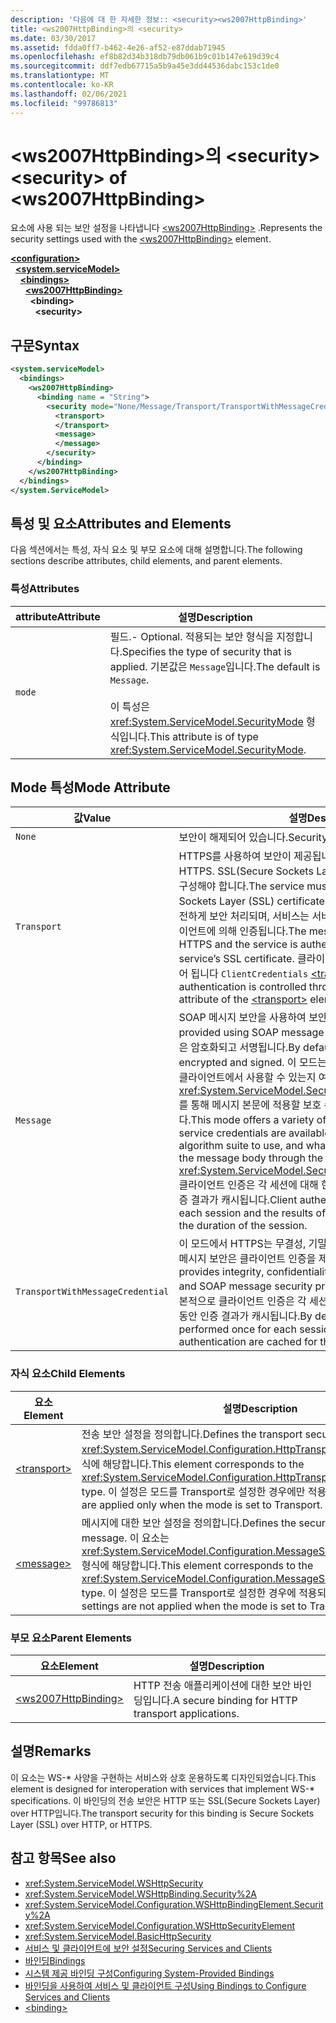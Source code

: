 ```yaml
---
description: '다음에 대 한 자세한 정보:: <security><ws2007HttpBinding>'
title: <ws2007HttpBinding>의 <security>
ms.date: 03/30/2017
ms.assetid: fdda0ff7-b462-4e26-af52-e87ddab71945
ms.openlocfilehash: ef8b82d34b318db79db061b9c01b147e619d39c4
ms.sourcegitcommit: ddf7edb67715a5b9a45e3dd44536dabc153c1de0
ms.translationtype: MT
ms.contentlocale: ko-KR
ms.lasthandoff: 02/06/2021
ms.locfileid: "99786813"
---
```

# <a name="security-of-ws2007httpbinding"></a><span data-ttu-id="f6091-103">\<ws2007HttpBinding>의 \<security></span><span class="sxs-lookup"><span data-stu-id="f6091-103">\<security> of \<ws2007HttpBinding></span></span>

<span data-ttu-id="f6091-104">요소에 사용 되는 보안 설정을 나타냅니다 [\<ws2007HttpBinding>](ws2007httpbinding.md) .</span><span class="sxs-lookup"><span data-stu-id="f6091-104">Represents the security settings used with the [\<ws2007HttpBinding>](ws2007httpbinding.md) element.</span></span>  
  
[**\<configuration>**](../configuration-element.md)\
&nbsp;&nbsp;[**\<system.serviceModel>**](system-servicemodel.md)\
&nbsp;&nbsp;&nbsp;&nbsp;[**\<bindings>**](bindings.md)\
&nbsp;&nbsp;&nbsp;&nbsp;&nbsp;&nbsp;[**\<ws2007HttpBinding>**](ws2007httpbinding.md)\
&nbsp;&nbsp;&nbsp;&nbsp;&nbsp;&nbsp;&nbsp;&nbsp;**\<binding>**\
&nbsp;&nbsp;&nbsp;&nbsp;&nbsp;&nbsp;&nbsp;&nbsp;&nbsp;&nbsp;**\<security>**  
  
## <a name="syntax"></a><span data-ttu-id="f6091-105">구문</span><span class="sxs-lookup"><span data-stu-id="f6091-105">Syntax</span></span>  
  
```xml  
<system.serviceModel>
  <bindings>
    <ws2007HttpBinding>
      <binding name = "String">
        <security mode="None/Message/Transport/TransportWithMessageCredential">
          <transport>
          </transport>
          <message>
          </message>
        </security>
      </binding>
    </ws2007HttpBinding>
  </bindings>
</system.ServiceModel>
```  
  
## <a name="attributes-and-elements"></a><span data-ttu-id="f6091-106">특성 및 요소</span><span class="sxs-lookup"><span data-stu-id="f6091-106">Attributes and Elements</span></span>  

 <span data-ttu-id="f6091-107">다음 섹션에서는 특성, 자식 요소 및 부모 요소에 대해 설명합니다.</span><span class="sxs-lookup"><span data-stu-id="f6091-107">The following sections describe attributes, child elements, and parent elements.</span></span>  
  
### <a name="attributes"></a><span data-ttu-id="f6091-108">특성</span><span class="sxs-lookup"><span data-stu-id="f6091-108">Attributes</span></span>  
  
|<span data-ttu-id="f6091-109">attribute</span><span class="sxs-lookup"><span data-stu-id="f6091-109">Attribute</span></span>|<span data-ttu-id="f6091-110">설명</span><span class="sxs-lookup"><span data-stu-id="f6091-110">Description</span></span>|  
|---------------|-----------------|  
|`mode`|<span data-ttu-id="f6091-111">필드.</span><span class="sxs-lookup"><span data-stu-id="f6091-111">-   Optional.</span></span> <span data-ttu-id="f6091-112">적용되는 보안 형식을 지정합니다.</span><span class="sxs-lookup"><span data-stu-id="f6091-112">Specifies the type of security that is applied.</span></span> <span data-ttu-id="f6091-113">기본값은 `Message`입니다.</span><span class="sxs-lookup"><span data-stu-id="f6091-113">The default is `Message`.</span></span><br /><br /> <span data-ttu-id="f6091-114">이 특성은 <xref:System.ServiceModel.SecurityMode> 형식입니다.</span><span class="sxs-lookup"><span data-stu-id="f6091-114">This attribute is of type <xref:System.ServiceModel.SecurityMode>.</span></span>|  
  
## <a name="mode-attribute"></a><span data-ttu-id="f6091-115">Mode 특성</span><span class="sxs-lookup"><span data-stu-id="f6091-115">Mode Attribute</span></span>  
  
|<span data-ttu-id="f6091-116">값</span><span class="sxs-lookup"><span data-stu-id="f6091-116">Value</span></span>|<span data-ttu-id="f6091-117">설명</span><span class="sxs-lookup"><span data-stu-id="f6091-117">Description</span></span>|  
|-----------|-----------------|  
|`None`|<span data-ttu-id="f6091-118">보안이 해제되어 있습니다.</span><span class="sxs-lookup"><span data-stu-id="f6091-118">Security is disabled.</span></span>|  
|`Transport`|<span data-ttu-id="f6091-119">HTTPS를 사용하여 보안이 제공됩니다.</span><span class="sxs-lookup"><span data-stu-id="f6091-119">Security is provided using HTTPS.</span></span> <span data-ttu-id="f6091-120">SSL(Secure Sockets Layer) 인증서를 사용하여 서비스를 구성해야 합니다.</span><span class="sxs-lookup"><span data-stu-id="f6091-120">The service must be configured with Secure Sockets Layer (SSL) certificates.</span></span> <span data-ttu-id="f6091-121">메시지는 HTTPS를 사용하여 완전하게 보안 처리되며, 서비스는 서비스의 SSL 인증서를 사용하여 클라이언트에 의해 인증됩니다.</span><span class="sxs-lookup"><span data-stu-id="f6091-121">The message is entirely secured using HTTPS and the service is authenticated by the client using the service’s SSL certificate.</span></span> <span data-ttu-id="f6091-122">클라이언트 인증은 요소의 특성을 통해 제어 됩니다 `ClientCredentials` [\<transport>](transport-of-ws2007httpbinding.md) .</span><span class="sxs-lookup"><span data-stu-id="f6091-122">The client authentication is controlled through the `ClientCredentials` attribute of the [\<transport>](transport-of-ws2007httpbinding.md) element.</span></span>|  
|`Message`|<span data-ttu-id="f6091-123">SOAP 메시지 보안을 사용하여 보안이 제공됩니다.</span><span class="sxs-lookup"><span data-stu-id="f6091-123">Security is provided using SOAP message security.</span></span> <span data-ttu-id="f6091-124">기본적으로 SOAP 본문은 암호화되고 서명됩니다.</span><span class="sxs-lookup"><span data-stu-id="f6091-124">By default, the SOAP body is encrypted and signed.</span></span> <span data-ttu-id="f6091-125">이 모드는 서비스 자격 증명을 out-of-band 클라이언트에서 사용할 수 있는지 여부, 사용할 알고리즘 모음 및 <xref:System.ServiceModel.Security.SecurityMessageProperty>를 통해 메시지 본문에 적용할 보호 수준과 같은 다양한 기능을 제공합니다.</span><span class="sxs-lookup"><span data-stu-id="f6091-125">This mode offers a variety of features, such as whether the service credentials are available at the client out of band, the algorithm suite to use, and what level of protection to apply to the message body through the <xref:System.ServiceModel.Security.SecurityMessageProperty>.</span></span> <span data-ttu-id="f6091-126">클라이언트 인증은 각 세션에 대해 한 번씩 수행되며 세션 기간 동안 인증 결과가 캐시됩니다.</span><span class="sxs-lookup"><span data-stu-id="f6091-126">Client authentication is performed once for each session and the results of authentication are cached for the duration of the session.</span></span>|  
|`TransportWithMessageCredential`|<span data-ttu-id="f6091-127">이 모드에서 HTTPS는 무결성, 기밀성 및 서버 인증을 제공하고 SOAP 메시지 보안은 클라이언트 인증을 제공합니다.</span><span class="sxs-lookup"><span data-stu-id="f6091-127">In this mode, HTTPS provides integrity, confidentiality, and server authentication, and SOAP message security provides client authentication.</span></span> <span data-ttu-id="f6091-128">기본적으로 클라이언트 인증은 각 세션에 대해 한 번씩 수행되며 세션 기간 동안 인증 결과가 캐시됩니다.</span><span class="sxs-lookup"><span data-stu-id="f6091-128">By default, client authentication is performed once for each session and the results of authentication are cached for the duration of the session.</span></span>|  
  
### <a name="child-elements"></a><span data-ttu-id="f6091-129">자식 요소</span><span class="sxs-lookup"><span data-stu-id="f6091-129">Child Elements</span></span>  
  
|<span data-ttu-id="f6091-130">요소</span><span class="sxs-lookup"><span data-stu-id="f6091-130">Element</span></span>|<span data-ttu-id="f6091-131">설명</span><span class="sxs-lookup"><span data-stu-id="f6091-131">Description</span></span>|  
|-------------|-----------------|  
|[\<transport>](transport-of-ws2007httpbinding.md)|<span data-ttu-id="f6091-132">전송 보안 설정을 정의합니다.</span><span class="sxs-lookup"><span data-stu-id="f6091-132">Defines the transport security settings.</span></span> <span data-ttu-id="f6091-133">이 요소는 <xref:System.ServiceModel.Configuration.HttpTransportSecurityElement> 형식에 해당합니다.</span><span class="sxs-lookup"><span data-stu-id="f6091-133">This element corresponds to the <xref:System.ServiceModel.Configuration.HttpTransportSecurityElement> type.</span></span> <span data-ttu-id="f6091-134">이 설정은 모드를 Transport로 설정한 경우에만 적용됩니다.</span><span class="sxs-lookup"><span data-stu-id="f6091-134">These settings are applied only when the mode is set to Transport.</span></span>|  
|[\<message>](message-of-ws2007httpbinding.md)|<span data-ttu-id="f6091-135">메시지에 대한 보안 설정을 정의합니다.</span><span class="sxs-lookup"><span data-stu-id="f6091-135">Defines the security settings for the message.</span></span> <span data-ttu-id="f6091-136">이 요소는 <xref:System.ServiceModel.Configuration.MessageSecurityOverHttpElement> 형식에 해당합니다.</span><span class="sxs-lookup"><span data-stu-id="f6091-136">This element corresponds to the <xref:System.ServiceModel.Configuration.MessageSecurityOverHttpElement> type.</span></span> <span data-ttu-id="f6091-137">이 설정은 모드를 Transport로 설정한 경우에 적용되지 않습니다.</span><span class="sxs-lookup"><span data-stu-id="f6091-137">These settings are not applied when the mode is set to Transport.</span></span>|  
  
### <a name="parent-elements"></a><span data-ttu-id="f6091-138">부모 요소</span><span class="sxs-lookup"><span data-stu-id="f6091-138">Parent Elements</span></span>  
  
|<span data-ttu-id="f6091-139">요소</span><span class="sxs-lookup"><span data-stu-id="f6091-139">Element</span></span>|<span data-ttu-id="f6091-140">설명</span><span class="sxs-lookup"><span data-stu-id="f6091-140">Description</span></span>|  
|-------------|-----------------|  
|[\<ws2007HttpBinding>](ws2007httpbinding.md)|<span data-ttu-id="f6091-141">HTTP 전송 애플리케이션에 대한 보안 바인딩입니다.</span><span class="sxs-lookup"><span data-stu-id="f6091-141">A secure binding for HTTP transport applications.</span></span>|  
  
## <a name="remarks"></a><span data-ttu-id="f6091-142">설명</span><span class="sxs-lookup"><span data-stu-id="f6091-142">Remarks</span></span>  

 <span data-ttu-id="f6091-143">이 요소는 WS-\* 사양을 구현하는 서비스와 상호 운용하도록 디자인되었습니다.</span><span class="sxs-lookup"><span data-stu-id="f6091-143">This element is designed for interoperation with services that implement WS-\* specifications.</span></span> <span data-ttu-id="f6091-144">이 바인딩의 전송 보안은 HTTP 또는 SSL(Secure Sockets Layer) over HTTP입니다.</span><span class="sxs-lookup"><span data-stu-id="f6091-144">The transport security for this binding is Secure Sockets Layer (SSL) over HTTP, or HTTPS.</span></span>  
  
## <a name="see-also"></a><span data-ttu-id="f6091-145">참고 항목</span><span class="sxs-lookup"><span data-stu-id="f6091-145">See also</span></span>

- <xref:System.ServiceModel.WSHttpSecurity>
- <xref:System.ServiceModel.WSHttpBinding.Security%2A>
- <xref:System.ServiceModel.Configuration.WSHttpBindingElement.Security%2A>
- <xref:System.ServiceModel.Configuration.WSHttpSecurityElement>
- <xref:System.ServiceModel.BasicHttpSecurity>
- [<span data-ttu-id="f6091-146">서비스 및 클라이언트에 보안 설정</span><span class="sxs-lookup"><span data-stu-id="f6091-146">Securing Services and Clients</span></span>](../../../wcf/feature-details/securing-services-and-clients.md)
- [<span data-ttu-id="f6091-147">바인딩</span><span class="sxs-lookup"><span data-stu-id="f6091-147">Bindings</span></span>](../../../wcf/bindings.md)
- [<span data-ttu-id="f6091-148">시스템 제공 바인딩 구성</span><span class="sxs-lookup"><span data-stu-id="f6091-148">Configuring System-Provided Bindings</span></span>](../../../wcf/feature-details/configuring-system-provided-bindings.md)
- [<span data-ttu-id="f6091-149">바인딩을 사용하여 서비스 및 클라이언트 구성</span><span class="sxs-lookup"><span data-stu-id="f6091-149">Using Bindings to Configure Services and Clients</span></span>](../../../wcf/using-bindings-to-configure-services-and-clients.md)
- [\<binding>](bindings.md)
